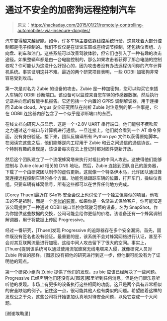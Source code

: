 # 通过不安全的加密狗远程控制汽车

> 原文：<https://hackaday.com/2015/01/21/remotely-controlling-automobiles-via-insecure-dongles/>

汽车变得越来越智能。如今，许多车辆主要依靠线控系统行驶，这意味着大部分控制都是电子控制的。我们不仅仅是在谈论车窗或座椅调节控制，还包括仪表组、方向盘、刹车和油门。这些系统可以改善驾驶体验，但它们也引入了一种有趣的攻击途径。如果整辆车都是由一台电脑控制的，那么如果攻击者获得了那台电脑的控制权呢？你可能认为这没什么好担心的，因为攻击者没有办法远程访问你的汽车计算机系统。事实证明这并不难。最近的两个研究项目表明，一些 ODBII 加密狗非常容易受到攻击。

第一次是对名为 Zubie 的设备的攻击。Zubie 是一种加密狗，您可以购买它来插入车辆的 ODBII 诊断端口。该设备可以监控来自您车辆的传感器数据，然后执行记录并向您的智能手机报告。它还包括一个内置的 GPRS 调制解调器，用于连接回 Zubie cloud。Argus 安全研究团队在剖析 Zubie 时注意到的第一件事是，它在 ODBII 连接器内部包含了一个似乎是诊断端口的东西。

在线文档向研究人员显示，这是一个+2.8V UART 串行端口。他们能够不费吹灰之力通过这个端口与计算机进行通信。一旦连接上，他们就会看到一个 AT 命令界面，没有身份验证。接下来，团队反编译所有 Python pyo 文件以获得原始脚本。在阅读完这些之后，他们能够逆向工程用于 Zubie 和云之间通信的通信协议。一个特别有趣的发现是，该设备每次在云上登记时都对固件更新开放。

然后这个团队建立了一个流氓蜂窝塔来执行对祖比的中间人攻击。这使得他们能够控制与 Zubie cloud 相关的 DNS 地址。然后，Zubie 连接到团队自己的服务器，下载了一个由研究团队制作的虚假更新。这就像一个特洛伊木马，允许团队通过蜂窝连接远程控制车辆的各个方面。功能包括跟踪车辆的位置，打开车门，操纵仪表组。只要车辆有蜂窝信号，所有这些都可以在世界任何地方完成。

[Corey Thuen]最近在 S4x15 安全会议上也讨论了一个独立但类似的项目。他攻击的不是祖别，而是一个[类似的装置](http://www.darkreading.com/vulnerabilities---threats/security-mia-in-car-insurance-dongle/d/d-id/1318644 "SnapShot hack")。如果你是一名渐进式保险客户，你可能知道该公司提供了一种通过 ODBII 端口监控你驾驶习惯的设备，名为 SnapShot。作为你提供这些数据的交换，公司可能会给你更低的价格。该设备还有一个蜂窝调制解调器，用于将数据上传回 Progressive。

经过一番研究，[Thuen]发现 Progressive 的追踪器存在多个安全漏洞。首先，固件既没有签名也没有验证。最重要的是，该系统不会对蜂窝网络进行认证，甚至不会对其互联网流量进行加密。这给中间人攻击留下了很大的空间。事实上，[Thuen]提到该系统可以通过使用流氓蜂窝无线电塔来入侵，就像研究人员对 Zubie 所做的那样。[图恩]没有把他的研究进行到这一步，但他很可能没有为了证明他的观点。

第一个研究小组向 Zubie 提供了他们的发现，zu bie 应该已经解决了一些问题。Progressive 已经声明他们还没有从[图恩]那里听到任何消息，但是他们很乐意听听他的发现。市场上有更多的设备执行这些相同的功能。这只是两个具有非常相似的安全缺陷的例子。记住这一点，很可能其他人也有类似的问题。希望随着这样的发现公之于众，这些公司将开始更加认真地对待安全问题，以免它变成一个大问题。

[谢谢埃勒里]
